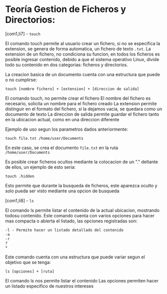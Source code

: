 # Teoría Gestion de Ficheros y Directorios:

[com1,li7] - `touch`

El comando touch permite al usuario crear un fichero, si no se especifica la extension, se genera de forma automatica, un fichero de texto `.txt`.
La extension de un fichero, no condiciona su funcion, en todos los ficheros es posible ingresar contenido, debido a que el sistema operativo Linux, divide todo su contenido en dos categorias: ficheros y directorios.

La creacion basica de un documento cuenta con una estructura que puede o no cumplirse:

```
touch [nombre fichero] + [extension] + [direccion de salida]
```

El comando touch, no permite crear el fichero
El nombre del fichero es necesario, solicita un nombre para el fichero creado
La extension permite distinguir en el formato del fichero, si la dejamos vacia, se quedara como un documento de texto
La direccion de salida permite guardar el fichero tanto en la ubicacion actual, como en una direccion diferente

Ejemplo de uso segun los parametros dados anteriormente:

```
touch file.txt /home/user/Documents
```

En este caso, se crea el documento `file.txt` en la ruta `/home/user/Documents`

Es posible crear ficheros ocultos mediante la colocacion de un "." deltante de ellos, un ejemplo de esto seria:

```
touch .hidden
```

Esto permite que durante la busqueda de ficheros, este aparezca oculto y solo pueda ser visto mediante una opcion de busqueda

[com1,li8] - `ls`

El comando ls permite listar el contenido de la actual ubicacion, mostrando todosu contenido.
Este comando cuenta con varios opciones para hacer mas compacta o abierta el listado, las opciones registradas son:

```
-l - Permite hacer un listado detallado del contenido
-a
-r
?
*
```

Este comando cuenta con una estructura que puede variar segun el objetivo que se tenga:

```
ls [opciones] + [ruta]
```

El comando ls nos permite listar el contenido
Las opciones permiten hacer un listado especifico de nuestros intereses

<!--## En espera

tar
│   ├── -cvf                §; Integracion completa dentro del fichero tar                                                      §; tar -cvf
│   ├── -tvf                §; Mostrar contenido comprimdo dentro de fichero tar                                                §; tar -twf
│   └── -xvf                §; Extraccion de contenido comprimido de fichero tar                                                §; tar -xvf
-->